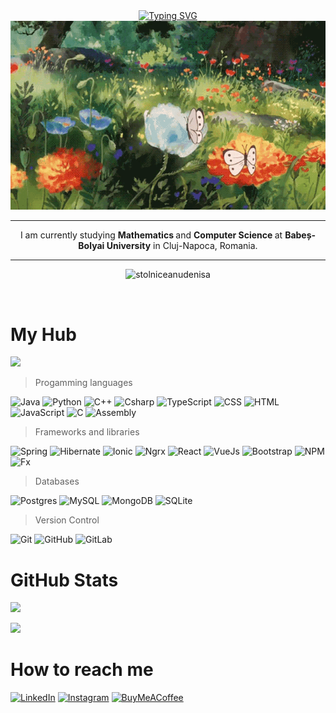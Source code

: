   
 <div align="center">
  <a href="https://git.io/typing-svg">
   <img src="https://readme-typing-svg.demolab.com?font=Libre&pause=1000&color=030A0D&random=false&width=435&lines=Hi!+I+am+Stolniceanu+Denisa.;&size=25" alt="Typing SVG" /></a>
 
</div>


<div align="center">
  <img src="https://github.com/stolniceanudenisa/stolniceanudenisa/blob/main/butterfly.gif" />
</div>


<hr>
<p align="center">
     I am currently studying <b> Mathematics </b> and <b> Computer Science </b> at <b>Babeș-Bolyai University</b> in Cluj-Napoca, Romania.
</p>


 <hr>
<p align="center"> <img src="https://komarev.com/ghpvc/?username=stolniceanudenisa&label=Profile%20views&color=0e75b6&style=flat" alt="stolniceanudenisa" /> </p>

&nbsp;&nbsp;&nbsp; 

 
# My Hub

[![](https://visitcount.itsvg.in/api?id=stolniceanudenisa&icon=0&color=1)](https://visitcount.itsvg.in)


> Progamming languages

![Java](https://img.shields.io/badge/java-%23CC342D.svg?style=for-the-badge&logo=ruby&logoColor=white)
![Python](https://img.shields.io/badge/python-3670A0?style=for-the-badge&logo=python&logoColor=ffdd54)
![C++](https://img.shields.io/badge/c++-%2300599C.svg?style=for-the-badge&logo=c%2B%2B&logoColor=white)
![Csharp](https://img.shields.io/badge/csharp-%2300599C.svg?style=for-the-badge&logo=c%2B%2B&logoColor=white)
![TypeScript](https://img.shields.io/badge/typescript-%2300599C.svg?style=for-the-badge&logo=c%2B%2B&logoColor=white)
![CSS](https://img.shields.io/badge/css-%231572B6.svg?style=for-the-badge&logo=css3&logoColor=white)
![HTML](https://img.shields.io/badge/html-%23E34F26.svg?style=for-the-badge&logo=html5&logoColor=white)
![JavaScript](https://img.shields.io/badge/javascript-%23323330.svg?style=for-the-badge&logo=javascript&logoColor=%23F7DF1E)
![C](https://img.shields.io/badge/c-%2300599C.svg?style=for-the-badge&logo=c&logoColor=white)
![Assembly](https://img.shields.io/badge/assembly-%2300599C.svg?style=for-the-badge&logo=c&logoColor=white)
 

 
> Frameworks and libraries

![Spring](https://img.shields.io/badge/spring-%2320232a.svg?style=for-the-badge&logo=react&logoColor=%2361DAFB)
![Hibernate](https://img.shields.io/badge/hibernate-%2320232a.svg?style=for-the-badge&logo=react&logoColor=%2361DAFB)
![Ionic](https://img.shields.io/badge/ionic-%2320232a.svg?style=for-the-badge&logo=react&logoColor=%2361DAFB)
![Ngrx](https://img.shields.io/badge/ngrx-%2320232a.svg?style=for-the-badge&logo=react&logoColor=%2361DAFB)
![React](https://img.shields.io/badge/react-%2320232a.svg?style=for-the-badge&logo=react&logoColor=%2361DAFB)
![VueJs](https://img.shields.io/badge/vue-%2320232a.svg?style=for-the-badge&logo=react&logoColor=%2361DAFB)
![Bootstrap](https://img.shields.io/badge/bootstrap-%23563D7C.svg?style=for-the-badge&logo=bootstrap&logoColor=white)
![NPM](https://img.shields.io/badge/NPM-%23000000.svg?style=for-the-badge&logo=npm&logoColor=white)
![Fx](https://img.shields.io/badge/fx-%23217346.svg?style=for-the-badge&logo=Qt&logoColor=white)


 
> Databases

![Postgres](https://img.shields.io/badge/postgres-%23316192.svg?style=for-the-badge&logo=postgresql&logoColor=white)
![MySQL](https://img.shields.io/badge/mysql-%2300f.svg?style=for-the-badge&logo=mysql&logoColor=white)
![MongoDB](https://img.shields.io/badge/MongoDB-%234ea94b.svg?style=for-the-badge&logo=mongodb&logoColor=white)
![SQLite](https://img.shields.io/badge/SQLite-%234ea94b.svg?style=for-the-badge&logo=mongodb&logoColor=white)

> Version Control

![Git](https://img.shields.io/badge/git-%23F05033.svg?style=for-the-badge&logo=git&logoColor=white)
![GitHub](https://img.shields.io/badge/github-%23121011.svg?style=for-the-badge&logo=github&logoColor=white)
![GitLab](https://img.shields.io/badge/gitlab-%23181717.svg?style=for-the-badge&logo=gitlab&logoColor=white)



# GitHub Stats
![](https://github-readme-streak-stats.herokuapp.com/?user=stolniceanudenisa&theme=swift&hide_border=true)<br/>
 
![](https://github-readme-stats.vercel.app/api/top-langs/?username=stolniceanudenisa&theme=swift&hide_border=true&include_all_commits=true&count_private=true&layout=compact)

# How to reach me
[![LinkedIn](https://img.shields.io/badge/linkedin-%230077B5.svg?style=for-the-badge&logo=linkedin&logoColor=white)](https://www.linkedin.com/in/denisa-elena-stolniceanu-793615202) 
[![Instagram](https://img.shields.io/badge/Instagram-%23E4405F.svg?style=for-the-badge&logo=Instagram&logoColor=white)](https://instagram.com/__.denisa.__) 
[![BuyMeACoffee](https://img.shields.io/badge/Buy%20Me%20a%20Coffee-ffdd00?style=for-the-badge&logo=buy-me-a-coffee&logoColor=black)](https://buymeacoffee.com/stolniceanudenisa) 


 

  <!--de facut asta aaaaaaalbb si mai la dreapta
[![Top Langs](https://github-readme-stats.vercel.app/api/top-langs/?username=stolniceanudenisa&layout=donut&theme=dark)](https://github.com/anuraghazra/github-readme-stats)  -->

  <!--
 ![Top Langs](https://github-readme-stats.vercel.app/api/top-langs/?username=stolniceanudenisa&layout=compact&theme=radical)   -->

  
  <!--  de pus iconita sagetuta
<p align="right">(<a href="#readme-top">back to top</a>)</p>  -->
